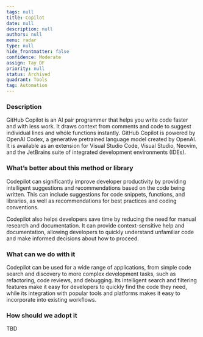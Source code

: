 ```yaml
---
tags: null
title: Copilot
date: null
description: null
authors: null
menu: radar
type: null
hide_frontmatter: false
confidence: Moderate
assign: Tay DF
priority: null
status: Archived
quadrant: Tools
tag: Automation
---
```


<!-- table_of_contents 2a6193b9-711b-416b-852f-053ac4c43789 -->

### Description
GitHub Copilot is an AI pair programmer that helps you write code faster and with less work. It draws context from comments and code to suggest individual lines and whole functions instantly. GitHub Copilot is powered by OpenAI Codex, a generative pretrained language model created by OpenAI. It is available as an extension for Visual Studio Code, Visual Studio, Neovim, and the JetBrains suite of integrated development environments (IDEs).

### What’s better about this method or library
Codepilot can significantly improve developer productivity by providing intelligent suggestions and recommendations based on the code being written. This can include suggestions for code snippets, functions, and libraries, as well as recommendations for best practices and coding conventions.

Codepilot also helps developers save time by reducing the need for manual research and documentation. It can provide context-sensitive help and documentation, allowing developers to quickly understand unfamiliar code and make informed decisions about how to proceed.

### What can we do with it
Codepilot can be used for a wide range of applications, from simple code search and discovery to more complex development tasks, such as refactoring, code reviews, and debugging. Its intelligent search and filtering features make it easy for developers to quickly find the code they need, while its integration with popular tools and platforms makes it easy to incorporate into existing workflows.

### How should we adopt it
TBD

<!-- child_database 2c334840-c812-4dcd-ada1-534c395568d3 -->

